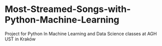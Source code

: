 # Most-Streamed-Songs-with-Python-Machine-Learning
Project for Python In Machine Learning and Data Science classes at AGH UST in Kraków
